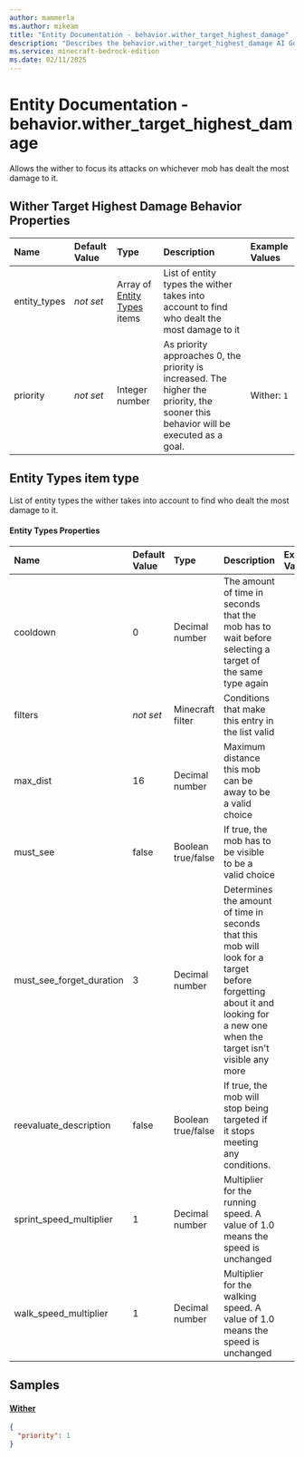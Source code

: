 ```yaml
---
author: mammerla
ms.author: mikeam
title: "Entity Documentation - behavior.wither_target_highest_damage"
description: "Describes the behavior.wither_target_highest_damage AI Goals"
ms.service: minecraft-bedrock-edition
ms.date: 02/11/2025 
---
```


# Entity Documentation - behavior.wither_target_highest_damage

Allows the wither to focus its attacks on whichever mob has dealt the most damage to it.


## Wither Target Highest Damage Behavior Properties

|Name       |Default Value |Type |Description |Example Values |
|:----------|:-------------|:----|:-----------|:------------- |
| entity_types | *not set* | Array of [Entity Types](#entity-types-item-type) items | List of entity types the wither takes into account to find who dealt the most damage to it |  | 
| priority | *not set* | Integer number | As priority approaches 0, the priority is increased. The higher the priority, the sooner this behavior will be executed as a goal. | Wither: `1` | 

## Entity Types item type
List of entity types the wither takes into account to find who dealt the most damage to it.


#### Entity Types Properties

|Name       |Default Value |Type |Description |Example Values |
|:----------|:-------------|:----|:-----------|:------------- |
| cooldown | 0 | Decimal number | The amount of time in seconds that the mob has to wait before selecting a target of the same type again |  | 
| filters | *not set* | Minecraft filter | Conditions that make this entry in the list valid |  | 
| max_dist | 16 | Decimal number | Maximum distance this mob can be away to be a valid choice |  | 
| must_see | false | Boolean true/false | If true, the mob has to be visible to be a valid choice |  | 
| must_see_forget_duration | 3 | Decimal number | Determines the amount of time in seconds that this mob will look for a target before forgetting about it and looking for a new one when the target isn't visible any more |  | 
| reevaluate_description | false | Boolean true/false | If true, the mob will stop being targeted if it stops meeting any conditions. |  | 
| sprint_speed_multiplier | 1 | Decimal number | Multiplier for the running speed. A value of 1.0 means the speed is unchanged |  | 
| walk_speed_multiplier | 1 | Decimal number | Multiplier for the walking speed. A value of 1.0 means the speed is unchanged |  | 

## Samples

#### [Wither](https://github.com/Mojang/bedrock-samples/tree/preview/behavior_pack/entities/wither.json)


```json
{
  "priority": 1
}
```
